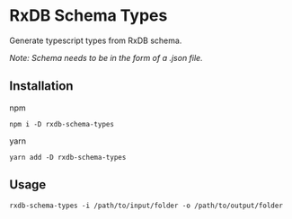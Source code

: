 ﻿# RxDB Schema Types

Generate typescript types from RxDB schema.

*Note: Schema needs to be in the form of a .json file.*

## Installation

npm
```
npm i -D rxdb-schema-types
```

yarn
```
yarn add -D rxdb-schema-types
```

## Usage
```
rxdb-schema-types -i /path/to/input/folder -o /path/to/output/folder
```